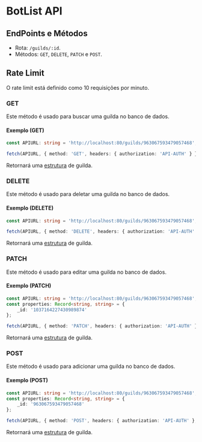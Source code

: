 # BotList API

## EndPoints e Métodos

- Rota: `/guilds/:id`.
- Métodos: `GET`, `DELETE`, `PATCH` e `POST`.

## Rate Limit

O rate limit está definido como 10 requisições por minuto.

### GET

Este método é usado para buscar uma guilda no banco de dados.

#### Exemplo (GET)

```ts
const APIURL: string = 'http://localhost:80/guilds/963067593479057468';

fetch(APIURL, { method: 'GET', headers: { authorization: 'API-AUTH' } });
```

Retornará uma [estrutura](https://github.com/Simo-Workspace/Botlist-Api/blob/main/src/typings/index.d.ts#L7) de guilda.

### DELETE

Este método é usado para deletar uma guilda no banco de dados.

#### Exemplo (DELETE)

```ts
const APIURL: string = 'http://localhost:80/guilds/963067593479057468';

fetch(APIURL, { method: 'DELETE', headers: { authorization: 'API-AUTH' } });
```

Retornará uma [estrutura](https://github.com/Simo-Workspace/Botlist-Api/blob/main/src/typings/index.d.ts#L7) de guilda.

### PATCH

Este método é usado para editar uma guilda no banco de dados.

#### Exemplo (PATCH)

```ts
const APIURL: string = 'http://localhost:80/guilds/963067593479057468';
const properties: Record<string, string> = {
    _id: '1037164227430989874'
};

fetch(APIURL, { method: 'PATCH', headers: { authorization: 'API-AUTH' }, body: JSON.stringify(properties) });
```

Retornará uma [estrutura](https://github.com/Simo-Workspace/Botlist-Api/blob/main/src/typings/index.d.ts#L7) de guilda.

### POST

Este método é usado para adicionar uma guilda no banco de dados.

#### Exemplo (POST)

```ts
const APIURL: string = 'http://localhost:80/guilds/963067593479057468';
const properties: Record<string, string> = {
    _id: '963067593479057468'
};

fetch(APIURL, { method: 'POST', headers: { authorization: 'API-AUTH' }, body: JSON.stringify(properties) });
```

Retornará uma [estrutura](https://github.com/Simo-Workspace/Botlist-Api/blob/main/src/typings/index.d.ts#L7) de guilda.
